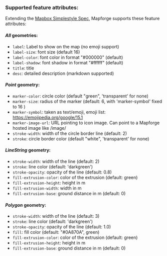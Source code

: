 ### Supported feature attributes:

Extending the [Mapbox Simplestyle Spec](https://github.com/mapbox/simplestyle-spec/tree/master/1.1.0), Mapforge supports these feature attributes:

#### *All* geometries:

* `label`: Label to show on the map (no emoji support)
* `label-size`: font size (default 16)
* `label-color`: font color in format "#000000" (default)
* `label-shadow`: font shadow in format "#ffffff" (default)
* `title`: title
* `desc`: detailed description (markdown supported)

#### *Point* geometry:

* `marker-color`: circle color (default "green", 'transparent' for none)
* `marker-size`: radius of the marker (default: 6, with 'marker-symbol' fixed to 16 )
* `marker-symbol`: taken as text/emoji, emoji list: https://emojipedia.org/google/15.1
* `marker-image-url`: URL pointing to icon image. Can point to a Mapforge hosted image like /image/<id>
* `stroke-width`: width of the circle border line (default: 2)
* `stroke`: circle border color (default "white", 'transparent' for none)

#### *LineString* geometry:

* `stroke-width`: width of the line (default: 2)
* `stroke`: line color (default: 'darkgreen')
* `stroke-opacity`: opacity of the line (default: 0.8)
* `fill-extrusion-color`: color of the extrusion (default: green)
* `fill-extrusion-height`: height in m
* `fill-extrusion-width`: width in m
* `fill-extrusion-base`: ground distance in m (default: 0)

#### *Polygon* geometry:

* `stroke-width`: width of the line (default: 3)
* `stroke`: line color (default: 'darkgreen')
* `stroke-opacity`: opacity of the line (default: 1.0)
* `fill`: fill color (default: "#0A870A", green)
* `fill-extrusion-color`: color of the extrusion (default: green)
* `fill-extrusion-height`: height in m
* `fill-extrusion-base`: ground distance in m (default: 0)

